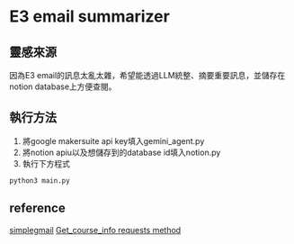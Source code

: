 # E3 email summarizer

## 靈感來源
因為E3 email的訊息太亂太雜，希望能透過LLM統整、摘要重要訊息，並儲存在notion database上方便查閱。

## 執行方法
1. 將google makersuite api key填入gemini_agent.py
2. 將notion apiu以及想儲存到的database id填入notion.py
3. 執行下方程式
```python=
python3 main.py
```

## reference
[simplegmail](https://github.com/jeremyephron/simplegmail/tree/master)
[Get_course_info requests method](https://hackmd.io/@AndyChiang/DynamicCrawler#AJAX%E6%B3%95)
